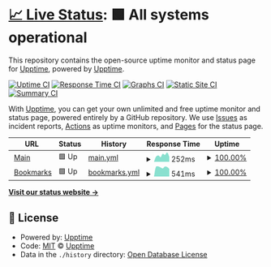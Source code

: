 # [📈 Live Status](https://status.dranem.me): <!--live status--> **🟩 All systems operational**

This repository contains the open-source uptime monitor and status page for [Upptime](https://upptime.js.org), powered by [Upptime](https://github.com/upptime/upptime).

[![Uptime CI](https://github.com/drnmm/status/workflows/Uptime%20CI/badge.svg)](https://github.com/drnmm/status/actions?query=workflow%3A%22Uptime+CI%22)
[![Response Time CI](https://github.com/drnmm/status/workflows/Response%20Time%20CI/badge.svg)](https://github.com/drnmm/status/actions?query=workflow%3A%22Response+Time+CI%22)
[![Graphs CI](https://github.com/drnmm/status/workflows/Graphs%20CI/badge.svg)](https://github.com/drnmm/status/actions?query=workflow%3A%22Graphs+CI%22)
[![Static Site CI](https://github.com/drnmm/status/workflows/Static%20Site%20CI/badge.svg)](https://github.com/drnmm/status/actions?query=workflow%3A%22Static+Site+CI%22)
[![Summary CI](https://github.com/drnmm/status/workflows/Summary%20CI/badge.svg)](https://github.com/drnmm/status/actions?query=workflow%3A%22Summary+CI%22)

With [Upptime](https://upptime.js.org), you can get your own unlimited and free uptime monitor and status page, powered entirely by a GitHub repository. We use [Issues](https://github.com/upptime/upptime/issues) as incident reports, [Actions](https://github.com/drnmm/status/actions) as uptime monitors, and [Pages](https://status.dranem.me) for the status page.

<!--start: status pages-->
<!-- This summary is generated by Upptime (https://github.com/upptime/upptime) -->
<!-- Do not edit this manually, your changes will be overwritten -->
<!-- prettier-ignore -->
| URL | Status | History | Response Time | Uptime |
| --- | ------ | ------- | ------------- | ------ |
| <img alt="" src="https://favicons.githubusercontent.com/www.dranem.me" height="13"> [Main](https://www.dranem.me) | 🟩 Up | [main.yml](https://github.com/drnmm/status/commits/HEAD/history/main.yml) | <details><summary><img alt="Response time graph" src="./graphs/main/response-time-week.png" height="20"> 252ms</summary><br><a href="https://status.dranem.me/history/main"><img alt="Response time 180" src="https://img.shields.io/endpoint?url=https%3A%2F%2Fraw.githubusercontent.com%2Fdrnmm%2Fstatus%2FHEAD%2Fapi%2Fmain%2Fresponse-time.json"></a><br><a href="https://status.dranem.me/history/main"><img alt="24-hour response time 213" src="https://img.shields.io/endpoint?url=https%3A%2F%2Fraw.githubusercontent.com%2Fdrnmm%2Fstatus%2FHEAD%2Fapi%2Fmain%2Fresponse-time-day.json"></a><br><a href="https://status.dranem.me/history/main"><img alt="7-day response time 252" src="https://img.shields.io/endpoint?url=https%3A%2F%2Fraw.githubusercontent.com%2Fdrnmm%2Fstatus%2FHEAD%2Fapi%2Fmain%2Fresponse-time-week.json"></a><br><a href="https://status.dranem.me/history/main"><img alt="30-day response time 215" src="https://img.shields.io/endpoint?url=https%3A%2F%2Fraw.githubusercontent.com%2Fdrnmm%2Fstatus%2FHEAD%2Fapi%2Fmain%2Fresponse-time-month.json"></a><br><a href="https://status.dranem.me/history/main"><img alt="1-year response time 180" src="https://img.shields.io/endpoint?url=https%3A%2F%2Fraw.githubusercontent.com%2Fdrnmm%2Fstatus%2FHEAD%2Fapi%2Fmain%2Fresponse-time-year.json"></a></details> | <details><summary><a href="https://status.dranem.me/history/main">100.00%</a></summary><a href="https://status.dranem.me/history/main"><img alt="All-time uptime 99.96%" src="https://img.shields.io/endpoint?url=https%3A%2F%2Fraw.githubusercontent.com%2Fdrnmm%2Fstatus%2FHEAD%2Fapi%2Fmain%2Fuptime.json"></a><br><a href="https://status.dranem.me/history/main"><img alt="24-hour uptime 100.00%" src="https://img.shields.io/endpoint?url=https%3A%2F%2Fraw.githubusercontent.com%2Fdrnmm%2Fstatus%2FHEAD%2Fapi%2Fmain%2Fuptime-day.json"></a><br><a href="https://status.dranem.me/history/main"><img alt="7-day uptime 100.00%" src="https://img.shields.io/endpoint?url=https%3A%2F%2Fraw.githubusercontent.com%2Fdrnmm%2Fstatus%2FHEAD%2Fapi%2Fmain%2Fuptime-week.json"></a><br><a href="https://status.dranem.me/history/main"><img alt="30-day uptime 99.95%" src="https://img.shields.io/endpoint?url=https%3A%2F%2Fraw.githubusercontent.com%2Fdrnmm%2Fstatus%2FHEAD%2Fapi%2Fmain%2Fuptime-month.json"></a><br><a href="https://status.dranem.me/history/main"><img alt="1-year uptime 99.96%" src="https://img.shields.io/endpoint?url=https%3A%2F%2Fraw.githubusercontent.com%2Fdrnmm%2Fstatus%2FHEAD%2Fapi%2Fmain%2Fuptime-year.json"></a></details>
| <img alt="" src="https://favicons.githubusercontent.com/links.dranem.me" height="13"> [Bookmarks](https://links.dranem.me) | 🟩 Up | [bookmarks.yml](https://github.com/drnmm/status/commits/HEAD/history/bookmarks.yml) | <details><summary><img alt="Response time graph" src="./graphs/bookmarks/response-time-week.png" height="20"> 541ms</summary><br><a href="https://status.dranem.me/history/bookmarks"><img alt="Response time 484" src="https://img.shields.io/endpoint?url=https%3A%2F%2Fraw.githubusercontent.com%2Fdrnmm%2Fstatus%2FHEAD%2Fapi%2Fbookmarks%2Fresponse-time.json"></a><br><a href="https://status.dranem.me/history/bookmarks"><img alt="24-hour response time 613" src="https://img.shields.io/endpoint?url=https%3A%2F%2Fraw.githubusercontent.com%2Fdrnmm%2Fstatus%2FHEAD%2Fapi%2Fbookmarks%2Fresponse-time-day.json"></a><br><a href="https://status.dranem.me/history/bookmarks"><img alt="7-day response time 541" src="https://img.shields.io/endpoint?url=https%3A%2F%2Fraw.githubusercontent.com%2Fdrnmm%2Fstatus%2FHEAD%2Fapi%2Fbookmarks%2Fresponse-time-week.json"></a><br><a href="https://status.dranem.me/history/bookmarks"><img alt="30-day response time 493" src="https://img.shields.io/endpoint?url=https%3A%2F%2Fraw.githubusercontent.com%2Fdrnmm%2Fstatus%2FHEAD%2Fapi%2Fbookmarks%2Fresponse-time-month.json"></a><br><a href="https://status.dranem.me/history/bookmarks"><img alt="1-year response time 484" src="https://img.shields.io/endpoint?url=https%3A%2F%2Fraw.githubusercontent.com%2Fdrnmm%2Fstatus%2FHEAD%2Fapi%2Fbookmarks%2Fresponse-time-year.json"></a></details> | <details><summary><a href="https://status.dranem.me/history/bookmarks">100.00%</a></summary><a href="https://status.dranem.me/history/bookmarks"><img alt="All-time uptime 99.99%" src="https://img.shields.io/endpoint?url=https%3A%2F%2Fraw.githubusercontent.com%2Fdrnmm%2Fstatus%2FHEAD%2Fapi%2Fbookmarks%2Fuptime.json"></a><br><a href="https://status.dranem.me/history/bookmarks"><img alt="24-hour uptime 100.00%" src="https://img.shields.io/endpoint?url=https%3A%2F%2Fraw.githubusercontent.com%2Fdrnmm%2Fstatus%2FHEAD%2Fapi%2Fbookmarks%2Fuptime-day.json"></a><br><a href="https://status.dranem.me/history/bookmarks"><img alt="7-day uptime 100.00%" src="https://img.shields.io/endpoint?url=https%3A%2F%2Fraw.githubusercontent.com%2Fdrnmm%2Fstatus%2FHEAD%2Fapi%2Fbookmarks%2Fuptime-week.json"></a><br><a href="https://status.dranem.me/history/bookmarks"><img alt="30-day uptime 99.95%" src="https://img.shields.io/endpoint?url=https%3A%2F%2Fraw.githubusercontent.com%2Fdrnmm%2Fstatus%2FHEAD%2Fapi%2Fbookmarks%2Fuptime-month.json"></a><br><a href="https://status.dranem.me/history/bookmarks"><img alt="1-year uptime 99.99%" src="https://img.shields.io/endpoint?url=https%3A%2F%2Fraw.githubusercontent.com%2Fdrnmm%2Fstatus%2FHEAD%2Fapi%2Fbookmarks%2Fuptime-year.json"></a></details>

<!--end: status pages-->

[**Visit our status website →**](https://status.dranem.me)

## 📄 License

- Powered by: [Upptime](https://github.com/upptime/upptime)
- Code: [MIT](./LICENSE) © [Upptime](https://upptime.js.org)
- Data in the `./history` directory: [Open Database License](https://opendatacommons.org/licenses/odbl/1-0/)

